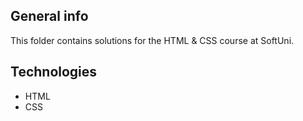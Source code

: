 
## General info
This folder contains solutions for the HTML & CSS course at SoftUni.
	
## Technologies
* HTML
* CSS
